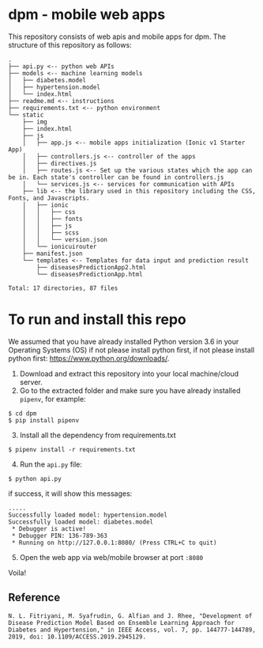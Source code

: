 # dpm - mobile web apps

This repository consists of web apis and mobile apps for dpm. The structure of this repository as follows:

```
.
├── api.py <-- python web APIs
├── models <-- machine learning models
│   ├── diabetes.model
│   ├── hypertension.model
│   └── index.html
├── readme.md <-- instructions
├── requirements.txt <-- python environment
└── static
    ├── img
    ├── index.html
    ├── js
    │   ├── app.js <-- mobile apps initialization (Ionic v1 Starter App)
    │   ├── controllers.js <-- controller of the apps
    │   ├── directives.js 
    │   ├── routes.js <-- Set up the various states which the app can be in. Each state's controller can be found in controllers.js
    │   └── services.js <-- services for communication with APIs
    ├── lib <-- the library used in this repository including the CSS, Fonts, and Javascripts.
    │   ├── ionic
    │   │   ├── css
    │   │   ├── fonts
    │   │   ├── js
    │   │   ├── scss
    │   │   └── version.json
    │   └── ionicuirouter
    ├── manifest.json
    └── templates <-- Templates for data input and prediction result
        ├── diseasesPredictionApp2.html
        └── diseasesPredictionApp.html

Total: 17 directories, 87 files
```

# To run and install this repo
We assumed that you have already installed Python version 3.6 in your Operating Systems (OS) if not please install python first, if not please install python first: https://www.python.org/downloads/.
1. Download and extract this repository into your local machine/cloud server.
2. Go to the extracted folder and make sure you have already installed `pipenv`, for example: 
```
$ cd dpm
$ pip install pipenv

```
3. Install all the dependency from requirements.txt
```
$ pipenv install -r requirements.txt
```
4. Run the `api.py` file: 
```
$ python api.py
```
if success, it will show this messages:
```
.....
Successfully loaded model: hypertension.model
Successfully loaded model: diabetes.model
 * Debugger is active!
 * Debugger PIN: 136-789-363
 * Running on http://127.0.0.1:8080/ (Press CTRL+C to quit)
```
5. Open the web app via web/mobile browser at port `:8080`

Voila!

## Reference

```
N. L. Fitriyani, M. Syafrudin, G. Alfian and J. Rhee, "Development of Disease Prediction Model Based on Ensemble Learning Approach for Diabetes and Hypertension," in IEEE Access, vol. 7, pp. 144777-144789, 2019, doi: 10.1109/ACCESS.2019.2945129.
```
